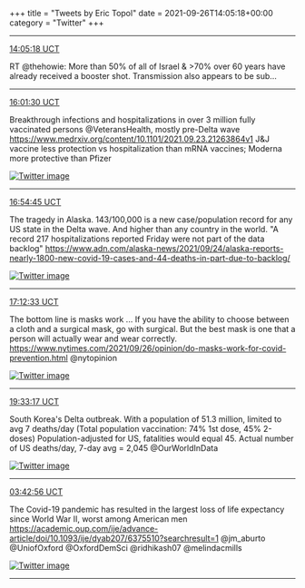 +++
title = "Tweets by Eric Topol" 
date = 2021-09-26T14:05:18+00:00
category = "Twitter"
+++


---

<a href="https://twitter.com/erictopol/status/1442128147290361856" target="_blank" rel="noreferer">14:05:18 UCT</a>

RT @thehowie: More than 50% of all of Israel &amp; &gt;70% over 60 years have already received a booster shot. Transmission also appears to be sub…



---

<a href="https://twitter.com/erictopol/status/1442157389055070219" target="_blank" rel="noreferer">16:01:30 UCT</a>

Breakthrough infections and hospitalizations in over 3 million fully vaccinated persons @VeteransHealth, mostly pre-Delta wave
https://www.medrxiv.org/content/10.1101/2021.09.23.21263864v1
J&amp;J vaccine less protection vs hospitalization than mRNA vaccines; Moderna more protective than Pfizer 

<a href="FAOQqMcUYAow_ee.jpg"  ><img src="FAOQqMcUYAow_ee.jpg" alt="Twitter image" ></img></a>

---

<a href="https://twitter.com/erictopol/status/1442170791613763592" target="_blank" rel="noreferer">16:54:45 UCT</a>

The tragedy in Alaska.
143/100,000 is a new case/population record for any US state in the Delta wave. And higher than any country in the world. 
"A record 217 hospitalizations reported Friday were not part of the data backlog"
 https://www.adn.com/alaska-news/2021/09/24/alaska-reports-nearly-1800-new-covid-19-cases-and-44-deaths-in-part-due-to-backlog/ 

<a href="FAOdXBBVcAkEQtB.jpg"  ><img src="FAOdXBBVcAkEQtB.jpg" alt="Twitter image" ></img></a>

---

<a href="https://twitter.com/erictopol/status/1442175271218475016" target="_blank" rel="noreferer">17:12:33 UCT</a>

The bottom line is masks work ... If you have the ability to choose between a cloth and a surgical mask, go with surgical. But the best mask is one that a person will actually wear and wear correctly.
https://www.nytimes.com/2021/09/26/opinion/do-masks-work-for-covid-prevention.html @nytopinion 

<a href="FAOiDZXUcAAFK6L.jpg"  ><img src="FAOiDZXUcAAFK6L.jpg" alt="Twitter image" ></img></a>

---

<a href="https://twitter.com/erictopol/status/1442210687376261120" target="_blank" rel="noreferer">19:33:17 UCT</a>

South Korea's Delta outbreak. 
With a population of 51.3 million, limited to avg 7 deaths/day (Total population vaccination: 74% 1st dose, 45% 2-doses)
Population-adjusted for US, fatalities would equal 45.
Actual number of US deaths/day, 7-day avg = 2,045
@OurWorldInData 

<a href="FAPCl77VIAUDnL2.jpg"  ><img src="FAPCl77VIAUDnL2.jpg" alt="Twitter image" ></img></a>

---

<a href="https://twitter.com/erictopol/status/1442333910369665025" target="_blank" rel="noreferer">03:42:56 UCT</a>

The Covid-19 pandemic has resulted in the largest loss of life expectancy since World War II, worst among American men
https://academic.oup.com/ije/advance-article/doi/10.1093/ije/dyab207/6375510?searchresult=1 @jm_aburto @UniofOxford @OxfordDemSci @ridhikash07 @melindacmills 

<a href="FAQxxvDVkAEgxGv.png"  ><img src="FAQxxvDVkAEgxGv.png" alt="Twitter image" ></img></a>

---